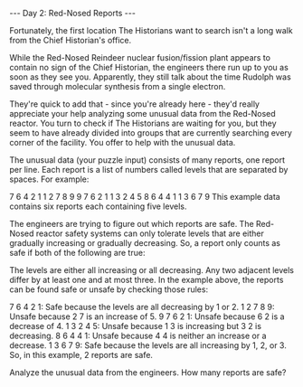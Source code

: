 --- Day 2: Red-Nosed Reports ---

Fortunately, the first location The Historians want to search isn't a long walk
from the Chief Historian's office.

While the Red-Nosed Reindeer nuclear fusion/fission plant appears to contain no
sign of the Chief Historian, the engineers there run up to you as soon as they
see you. Apparently, they still talk about the time Rudolph was saved through
molecular synthesis from a single electron.

They're quick to add that - since you're already here - they'd really appreciate
your help analyzing some unusual data from the Red-Nosed reactor. You turn to
check if The Historians are waiting for you, but they seem to have already
divided into groups that are currently searching every corner of the
facility. You offer to help with the unusual data.

The unusual data (your puzzle input) consists of many reports, one report per
line. Each report is a list of numbers called levels that are separated by
spaces. For example:

7 6 4 2 1
1 2 7 8 9
9 7 6 2 1
1 3 2 4 5
8 6 4 4 1
1 3 6 7 9
This example data contains six reports each containing five levels.

The engineers are trying to figure out which reports are safe. The Red-Nosed
reactor safety systems can only tolerate levels that are either gradually
increasing or gradually decreasing. So, a report only counts as safe if both of
the following are true:

The levels are either all increasing or all decreasing.  Any two adjacent levels
differ by at least one and at most three.  In the example above, the reports can
be found safe or unsafe by checking those rules:

7 6 4 2 1: Safe because the levels are all decreasing by 1 or 2.
1 2 7 8 9: Unsafe because 2 7 is an increase of 5.
9 7 6 2 1: Unsafe because 6 2 is a decrease of 4.
1 3 2 4 5: Unsafe because 1 3 is increasing but 3 2 is decreasing.
8 6 4 4 1: Unsafe because 4 4 is neither an increase or a decrease.
1 3 6 7 9: Safe because the levels are all increasing by 1, 2, or 3.
So, in this example, 2 reports are safe.

Analyze the unusual data from the engineers. How many reports are safe?

